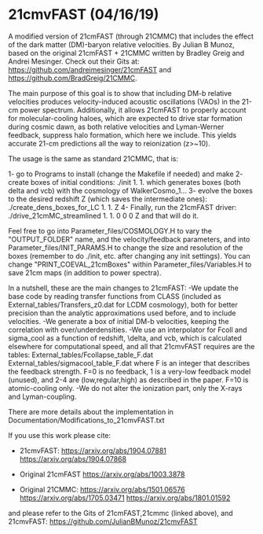 # 21cmvFAST (04/16/19)
A modified version of 21cmFAST (through 21CMMC) that includes the effect of the 
dark matter (DM)-baryon relative velocities. 
By Julian B Munoz, 
based on the original 21cmFAST + 21CMMC written by Bradley Greig and Andrei Mesinger.
Check out their Gits at:
https://github.com/andreimesinger/21cmFAST
and
https://github.com/BradGreig/21CMMC.

The main purpose of this goal is to show that including DM-b relative velocities 
produces velocity-induced acoustic oscillations (VAOs) in the 21-cm power spectrum.
Additionally, it allows 21cmFAST to properly account for molecular-cooling haloes, 
which are expected to drive star formation during cosmic dawn,
as both relative velocities and Lyman-Werner feedback, suppress halo formation, 
which here we include.
This yields accurate 21-cm predictions all the way to reionization (z>~10).


The usage is the same as standard 21CMMC, that is:

1- go to Programs to install (change the Makefile if needed) and
make
2- create boxes of initial conditions:
./init 1. 1.
which generates boxes (both delta and vcb) with the cosmology of WalkerCosmo_1... 
3- evolve the boxes to the desired redshift Z (which saves the intermediate ones):
./create_dens_boxes_for_LC 1. 1. Z
4- Finally, run the 21cmFAST driver:
./drive_21cmMC_streamlined 1. 1. 0 0 0 Z
and that will do it.

Feel free to go into
Parameter_files/COSMOLOGY.H 
to vary the "OUTPUT_FOLDER" name, and the velocity/feedback parameters, and into
Parameter_files/INIT_PARAMS.H 
to change the size and resolution of the boxes (remember to do ./init, etc. after changing any init settings).
You can change "PRINT_COEVAL_21cmBoxes" within Parameter_files/Variables.H to save 21cm maps (in addition to power spectra).


In a nutshell, these are the main changes to 21cmFAST:
-We update the base code by reading transfer functions from CLASS 
(included as External_tables/Transfers_z0.dat for LCDM cosmology),
both for better precision than the analytic approximations used before, and to include velocities.
-We generate a box of initial DM-b velocities, keeping the correlation with over/underdensities.
-We use an interpolator for Fcoll and sigma_cool as a function of redshift, \delta, and vcb,
which is calculated elsewhere for computational speed, and all that 21cmvFAST requires are the tables:
External_tables/Fcollapse_table_F.dat
External_tables/sigmacool_table_F.dat
where F is an integer that describes the feedback strength. 
F=0 is no feedback, 1 is a very-low feedback model (unused), and 2-4 are (low,regular,high) as described in the paper.
F=10 is atomic-cooling only.
-We do not alter the ionization part, only the X-rays and Lyman-coupling.


There are more details about the implementation in
Documentation/Modifications_to_21cmvFAST.txt


If you use this work please cite:

- 21cmvFAST:
https://arxiv.org/abs/1904.07881
https://arxiv.org/abs/1904.07868

- Original 21cmFAST
https://arxiv.org/abs/1003.3878

- Original 21CMMC:
https://arxiv.org/abs/1501.06576
https://arxiv.org/abs/1705.03471
https://arxiv.org/abs/1801.01592

and please refer to the Gits of 21cmFAST,21cmmc (linked above), and 21cmvFAST:
https://github.com/JulianBMunoz/21cmvFAST
